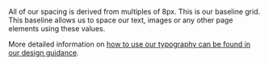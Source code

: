All of our spacing is derived from multiples of 8px. This is our baseline grid. This baseline allows us to space our text, images or any other page elements using these values.

More detailed information on <a href="https://coop-design-manual.herokuapp.com/styles/typography.html">how to use our typography can be found in our design guidance</a>. 
